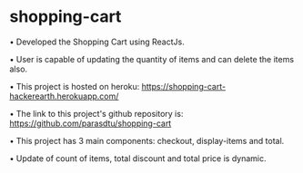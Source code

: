 # shopping-cart

• Developed the Shopping Cart using ReactJs.

• User is capable of updating the quantity of items and can delete the items also.

• This project is hosted on heroku: https://shopping-cart-hackerearth.herokuapp.com/

• The link to this project's github repository is: https://github.com/parasdtu/shopping-cart

• This project has 3 main components: checkout, display-items and total.

• Update of count of items, total discount and total price is dynamic.
